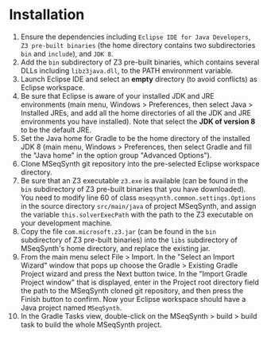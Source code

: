 # Installation

1. Ensure the dependencies including `Eclipse IDE for Java Developers`, `Z3 pre-built binaries` (the home directory contains two subdirectories `bin` and `include`), and `JDK 8`.
2. Add the `bin` subdirectory of Z3 pre-built binaries, which contains several DLLs including `libz3java.dll`, to the PATH environment variable.
3. Launch Eclipse IDE and select an **empty** directory (to avoid conflicts) as Eclipse workspace.
4. Be sure that Eclipse is aware of your installed JDK and JRE environments (main menu, Windows > Preferences, then select Java > Installed JREs, and add all the home directories of all the JDK and JRE environments you have installed). Note that select the **JDK of version 8** to be the default JRE.
5. Set the Java home for Gradle to be the home directory of the installed JDK 8 (main menu, Windows > Preferences, then select Gradle and fill the "Java home" in the option group "Advanced Options").
6. Clone MSeqSynth git repository into the pre-selected Eclipse workspace directory.
7. Be sure that an Z3 executable `z3.exe` is available (can be found in the `bin` subdirectory of Z3 pre-built binaries that you have downloaded). You need to modify line 60 of class `mseqsynth.common.settings.Options` in the source directory `src/main/java` of project MSeqSynth, and assign the variable `this.solverExecPath` with the path to the Z3 executable on your development machine.
8. Copy the file `com.microsoft.z3.jar` (can be found in the `bin` subdirectory of Z3 pre-built binaries) into the `libs` subdirectory of MSeqSynth's home directory, and replace the existing jar.
9. From the main menu select File > Import. In the "Select an Import Wizard" window that pops up choose the Gradle > Existing Gradle Project wizard and press the Next button twice. In the "Import Gradle Project window" that is displayed, enter in the Project root directory field the path to the MSeqSynth cloned git repository, and then press the Finish button to confirm. Now your Eclipse workspace should have a Java project named `MSeqSynth`.
10. In the Gradle Tasks view, double-click on the MSeqSynth > build > build task to build the whole MSeqSynth project.

